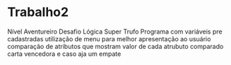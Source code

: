 # Trabalho2
Nível Aventureiro Desafio Lógica Super Trufo
Programa com variáveis pre cadastradas
utilização de menu para melhor apresentação ao usuário
comparação de atributos que mostram valor de cada atrubuto comparado
carta vencedora e caso aja um empate
